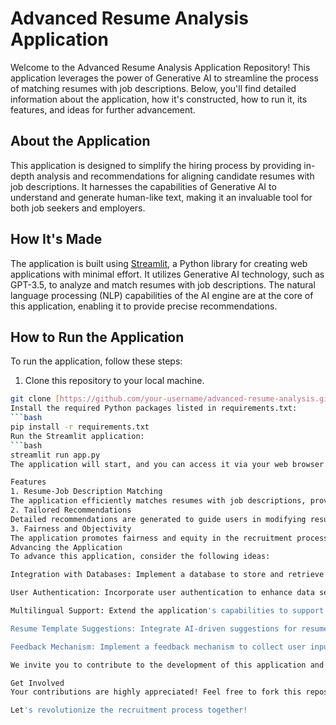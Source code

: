 # Advanced Resume Analysis Application

Welcome to the Advanced Resume Analysis Application Repository! This application leverages the power of Generative AI to streamline the process of matching resumes with job descriptions. Below, you'll find detailed information about the application, how it's constructed, how to run it, its features, and ideas for further advancement.

## About the Application

This application is designed to simplify the hiring process by providing in-depth analysis and recommendations for aligning candidate resumes with job descriptions. It harnesses the capabilities of Generative AI to understand and generate human-like text, making it an invaluable tool for both job seekers and employers.

## How It's Made

The application is built using [Streamlit](https://streamlit.io/), a Python library for creating web applications with minimal effort. It utilizes Generative AI technology, such as GPT-3.5, to analyze and match resumes with job descriptions. The natural language processing (NLP) capabilities of the AI engine are at the core of this application, enabling it to provide precise recommendations.

## How to Run the Application

To run the application, follow these steps:

1. Clone this repository to your local machine.

```bash
git clone [https://github.com/your-username/advanced-resume-analysis.git](https://github.com/ParitalaHarshitha1/Hire_genious_HR_Analytics)https://github.com/ParitalaHarshitha1/Hire_genious_HR_Analytics)
Install the required Python packages listed in requirements.txt:
```bash
pip install -r requirements.txt
Run the Streamlit application:
```bash
streamlit run app.py
The application will start, and you can access it via your web browser at http://localhost:8501.

Features
1. Resume-Job Description Matching
The application efficiently matches resumes with job descriptions, providing a comprehensive analysis of alignment.
2. Tailored Recommendations
Detailed recommendations are generated to guide users in modifying resumes to better match job descriptions.
3. Fairness and Objectivity
The application promotes fairness and equity in the recruitment process by focusing on skills, qualifications, and merit, reducing the impact of unconscious biases.
Advancing the Application
To advance this application, consider the following ideas:

Integration with Databases: Implement a database to store and retrieve user data, improving scalability and user experience.

User Authentication: Incorporate user authentication to enhance data security and provide personalized experiences.

Multilingual Support: Extend the application's capabilities to support multiple languages for a wider user base.

Resume Template Suggestions: Integrate AI-driven suggestions for resume templates to further assist users in crafting compelling resumes.

Feedback Mechanism: Implement a feedback mechanism to collect user input and improve the application's accuracy and effectiveness.

We invite you to contribute to the development of this application and help shape the future of recruitment.

Get Involved
Your contributions are highly appreciated! Feel free to fork this repository, make improvements, and submit pull requests. If you have any suggestions or encounter issues, please open an issue or reach out to us.

Let's revolutionize the recruitment process together!

